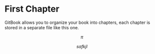 # First Chapter

GitBook allows you to organize your book into chapters, each chapter is stored in a separate file like this one.

$$\pi$$ 



$$safkjl $$ 